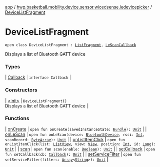 [app](../../index.md) / [hwp.basketball.mobility.device.sensor.wicedsense.ledevicepicker](../index.md) / [DeviceListFragment](.)

# DeviceListFragment

`open class DeviceListFragment : `[`ListFragment`](https://developer.android.com/reference/android/app/ListFragment.html)`, `[`LeScanCallback`](https://developer.android.com/reference/android/bluetooth/BluetoothAdapter/LeScanCallback.html)

Displays a list of Bluetooth GATT device

### Types

| [Callback](-callback/index.md) | `interface Callback` |

### Constructors

| [&lt;init&gt;](-init-.md) | `DeviceListFragment()`<br>Displays a list of Bluetooth GATT device |

### Functions

| [onCreate](on-create.md) | `open fun onCreate(savedInstanceState: `[`Bundle`](https://developer.android.com/reference/android/os/Bundle.html)`): `[`Unit`](https://kotlinlang.org/api/latest/jvm/stdlib/kotlin/-unit/index.html) |
| [onLeScan](on-le-scan.md) | `open fun onLeScan(device: `[`BluetoothDevice`](https://developer.android.com/reference/android/bluetooth/BluetoothDevice.html)`, rssi: `[`Int`](https://kotlinlang.org/api/latest/jvm/stdlib/kotlin/-int/index.html)`, scanRecord: `[`ByteArray`](https://kotlinlang.org/api/latest/jvm/stdlib/kotlin/-byte-array/index.html)`): `[`Unit`](https://kotlinlang.org/api/latest/jvm/stdlib/kotlin/-unit/index.html) |
| [onListItemClick](on-list-item-click.md) | `open fun onListItemClick(list: `[`ListView`](https://developer.android.com/reference/android/widget/ListView.html)`, view: `[`View`](https://developer.android.com/reference/android/view/View.html)`, position: `[`Int`](https://kotlinlang.org/api/latest/jvm/stdlib/kotlin/-int/index.html)`, id: `[`Long`](https://kotlinlang.org/api/latest/jvm/stdlib/kotlin/-long/index.html)`): `[`Unit`](https://kotlinlang.org/api/latest/jvm/stdlib/kotlin/-unit/index.html) |
| [scan](scan.md) | `open fun scan(enable: `[`Boolean`](https://kotlinlang.org/api/latest/jvm/stdlib/kotlin/-boolean/index.html)`): `[`Unit`](https://kotlinlang.org/api/latest/jvm/stdlib/kotlin/-unit/index.html) |
| [setCallback](set-callback.md) | `open fun setCallback(cb: `[`Callback`](-callback/index.md)`): `[`Unit`](https://kotlinlang.org/api/latest/jvm/stdlib/kotlin/-unit/index.html) |
| [setServiceFilter](set-service-filter.md) | `open fun setServiceFilter(filters: `[`Array`](https://kotlinlang.org/api/latest/jvm/stdlib/kotlin/-array/index.html)`<`[`String`](https://kotlinlang.org/api/latest/jvm/stdlib/kotlin/-string/index.html)`>): `[`Unit`](https://kotlinlang.org/api/latest/jvm/stdlib/kotlin/-unit/index.html) |

